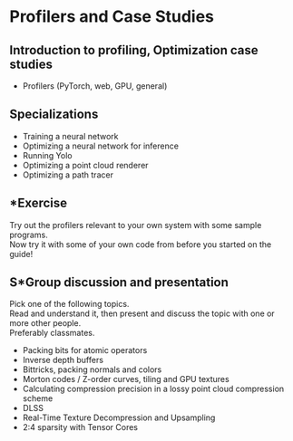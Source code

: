 # Profilers and Case Studies
## Introduction to profiling, Optimization case studies

* Profilers (PyTorch, web, GPU, general)

## Specializations

* Training a neural network
* Optimizing a neural network for inference
* Running Yolo
* Optimizing a point cloud renderer
* Optimizing a path tracer

## \*Exercise

Try out the profilers relevant to your own system with some sample programs.  
Now try it with some of your own code from before you started on the guide!

## S\*Group discussion and presentation
Pick one of the following topics.  
Read and understand it, then present and discuss the topic with one or more other people.  
Preferably classmates.

* Packing bits for atomic operators
* Inverse depth buffers
* Bittricks, packing normals and colors
* Morton codes / Z-order curves, tiling and GPU textures
* Calculating compression precision in a lossy point cloud compression scheme
* DLSS
* Real-Time Texture Decompression and Upsampling
* 2:4 sparsity with Tensor Cores
